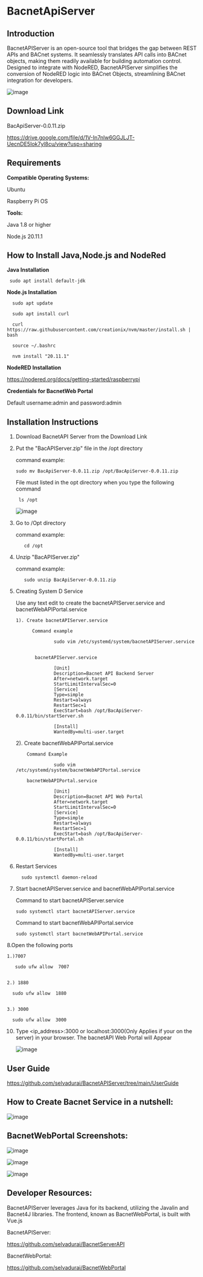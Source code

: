 # BacnetApiServer


Introduction
--

BacnetAPIServer is an open-source tool that bridges the gap between REST APIs and BACnet systems. It seamlessly translates API calls into BACnet objects, making them readily available for building automation control. Designed to integrate with NodeRED, BacnetAPIServer simplifies the conversion of NodeRED logic into BACnet Objects, streamlining BACnet integration for developers.


![image](https://github.com/selvadurai/BacnetAPIServer/assets/4705770/47bc5d81-6fa4-42bf-88e5-fc0ca2b1955b)



Download Link
--
BacApiServer-0.0.11.zip

https://drive.google.com/file/d/1V-In7nlw6GGJLJT-UecnDE5Iok7yl8cu/view?usp=sharing




Requirements
--

**Compatible Operating Systems:**
 
 Ubuntu
 
 Raspberry Pi OS
 
**Tools:**

Java 1.8 or higher

Node.js 20.11.1


How to Install Java,Node.js and NodeRed
--

**Java Installation**

     sudo apt install default-jdk

**Node.js Installation**

      sudo apt update

      sudo apt install curl 
     
      curl https://raw.githubusercontent.com/creationix/nvm/master/install.sh | bash 
     
      source ~/.bashrc   
     
      nvm install "20.11.1"

 **NodeRED Installation**     

 https://nodered.org/docs/getting-started/raspberrypi     


**Credentials for BacnetWeb Portal**

  Default username:admin and password:admin
 
 
Installation Instructions
--
1. Download BacnetAPI Server from the Download Link

2. Put the "BacAPIServer<version>.zip" file in the /opt directory

     command example:
   
       sudo mv BacApiServer-0.0.11.zip /opt/BacApiServer-0.0.11.zip

    File must listed in the opt directory when you type the following command

        ls /opt
   ![image](https://github.com/selvadurai/BacnetAPIServer/assets/4705770/a51112df-06f4-4c17-a681-f2fa7daa0257)
            
3. Go to /Opt directory

    command example:
   
          cd /opt
   
     
4. Unzip  "BacAPIServer<version>.zip"

   command example:

          sudo unzip BacApiServer-0.0.11.zip

5. Creating System D Service

   
      Use any text edit to create the bacnetAPIServer.service and bacnetWebAPIPortal.service

       1). Create bacnetAPIServer.service

             Command example
         
                     sudo vim /etc/systemd/system/bacnetAPIServer.service
   
          
              bacnetAPIServer.service
   
                     [Unit]
                     Description=Bacnet API Backend Server
                     After=network.target
                     StartLimitIntervalSec=0
                     [Service]
                     Type=simple
                     Restart=always
                     RestartSec=1
                     ExecStart=bash /opt/BacApiServer-0.0.11/bin/startServer.sh
                     
                     [Install]
                     WantedBy=multi-user.target

      2). Create bacnetWebAPIPortal.service

           Command Example
        
                     sudo vim /etc/systemd/system/bacnetWebAPIPortal.service
        
           bacnetWebAPIPortal.service
          
                     [Unit]
                     Description=Bacnet API Web Portal
                     After=network.target
                     StartLimitIntervalSec=0
                     [Service]
                     Type=simple
                     Restart=always
                     RestartSec=1
                     ExecStart=bash /opt/BacApiServer-0.0.11/bin/startPortal.sh
                                 
                     [Install]
                     WantedBy=multi-user.target
                                
  
  6. Restart Services
  
           sudo systemctl daemon-reload


  7. Start  bacnetAPIServer.service and  bacnetWebAPIPortal.service

     Command to start bacnetAPIServer.service
     
         sudo systemctl start bacnetAPIServer.service

     Command to start bacnetWebAPIPortal.service
     
         sudo systemctl start bacnetWebAPIPortal.service

 8.Open the following ports

    1.)7007

       sudo ufw allow  7007

   
    2.) 1880

      sudo ufw allow  1880

   
    3.) 3000

      sudo ufw allow  3000

 10. Type <ip_address>:3000 or localhost:3000(Only Applies if your on the server) in your browser. The bacnetAPI Web Portal will Appear

     ![image](https://github.com/selvadurai/BacnetAPIServer/assets/4705770/d9a731a9-b259-46d4-b32b-c0abfebfe404)

         
User Guide
--   
  https://github.com/selvadurai/BacnetAPIServer/tree/main/UserGuide
  
How to Create Bacnet Service in a nutshell:
--
![image](https://github.com/selvadurai/BacnetAPIServer/assets/4705770/fba1caef-b5d3-45bf-8072-50b5812a86ab)

BacnetWebPortal Screenshots:
--

![image](https://github.com/selvadurai/BacnetAPIServer/assets/4705770/dee77390-24e2-4727-bc6b-bb3c72907421)


![image](https://github.com/selvadurai/BacnetAPIServer/assets/4705770/bb6f5910-3478-4cc4-8ae2-1e8952febde6)


![image](https://github.com/selvadurai/BacnetAPIServer/assets/4705770/9c61fa14-674c-4e1f-885a-2c066b140aa0)



Developer Resources:
--
BacnetAPIServer leverages Java for its backend, utilizing the Javalin and Bacnet4J libraries. The frontend, known as BacnetWebPortal, is built with Vue.js

BacnetAPIServer:

https://github.com/selvadurai/BacnetServerAPI

BacnetWebPortal:

https://github.com/selvadurai/BacnetWebPortal


